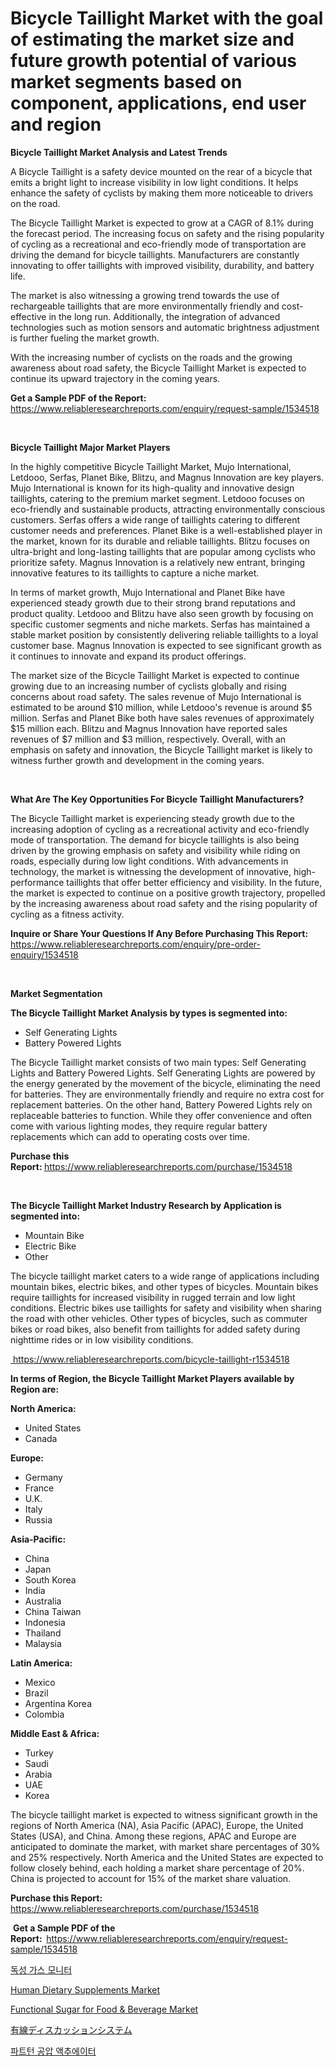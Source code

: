 <p><h1>Bicycle Taillight Market with the goal of estimating the market size and future growth potential of various market segments based on component, applications, end user and region</h1></p><p><strong>Bicycle Taillight Market Analysis and Latest Trends</strong></p>
<p><p>A Bicycle Taillight is a safety device mounted on the rear of a bicycle that emits a bright light to increase visibility in low light conditions. It helps enhance the safety of cyclists by making them more noticeable to drivers on the road.</p><p>The Bicycle Taillight Market is expected to grow at a CAGR of 8.1% during the forecast period. The increasing focus on safety and the rising popularity of cycling as a recreational and eco-friendly mode of transportation are driving the demand for bicycle taillights. Manufacturers are constantly innovating to offer taillights with improved visibility, durability, and battery life.</p><p>The market is also witnessing a growing trend towards the use of rechargeable taillights that are more environmentally friendly and cost-effective in the long run. Additionally, the integration of advanced technologies such as motion sensors and automatic brightness adjustment is further fueling the market growth.</p><p>With the increasing number of cyclists on the roads and the growing awareness about road safety, the Bicycle Taillight Market is expected to continue its upward trajectory in the coming years.</p></p>
<p><strong>Get a Sample PDF of the Report:&nbsp;</strong> <a href="https://www.reliableresearchreports.com/enquiry/request-sample/1534518">https://www.reliableresearchreports.com/enquiry/request-sample/1534518</a></p>
<p>&nbsp;</p>
<p><strong>Bicycle Taillight Major Market Players</strong></p>
<p><p>In the highly competitive Bicycle Taillight Market, Mujo International, Letdooo, Serfas, Planet Bike, Blitzu, and Magnus Innovation are key players. Mujo International is known for its high-quality and innovative design taillights, catering to the premium market segment. Letdooo focuses on eco-friendly and sustainable products, attracting environmentally conscious customers. Serfas offers a wide range of taillights catering to different customer needs and preferences. Planet Bike is a well-established player in the market, known for its durable and reliable taillights. Blitzu focuses on ultra-bright and long-lasting taillights that are popular among cyclists who prioritize safety. Magnus Innovation is a relatively new entrant, bringing innovative features to its taillights to capture a niche market.</p><p>In terms of market growth, Mujo International and Planet Bike have experienced steady growth due to their strong brand reputations and product quality. Letdooo and Blitzu have also seen growth by focusing on specific customer segments and niche markets. Serfas has maintained a stable market position by consistently delivering reliable taillights to a loyal customer base. Magnus Innovation is expected to see significant growth as it continues to innovate and expand its product offerings.</p><p>The market size of the Bicycle Taillight Market is expected to continue growing due to an increasing number of cyclists globally and rising concerns about road safety. The sales revenue of Mujo International is estimated to be around $10 million, while Letdooo's revenue is around $5 million. Serfas and Planet Bike both have sales revenues of approximately $15 million each. Blitzu and Magnus Innovation have reported sales revenues of $7 million and $3 million, respectively. Overall, with an emphasis on safety and innovation, the Bicycle Taillight market is likely to witness further growth and development in the coming years.</p></p>
<p>&nbsp;</p>
<p><strong>What Are The Key Opportunities For Bicycle Taillight Manufacturers?</strong></p>
<p><p>The Bicycle Taillight market is experiencing steady growth due to the increasing adoption of cycling as a recreational activity and eco-friendly mode of transportation. The demand for bicycle taillights is also being driven by the growing emphasis on safety and visibility while riding on roads, especially during low light conditions. With advancements in technology, the market is witnessing the development of innovative, high-performance taillights that offer better efficiency and visibility. In the future, the market is expected to continue on a positive growth trajectory, propelled by the increasing awareness about road safety and the rising popularity of cycling as a fitness activity.</p></p>
<p><strong>Inquire or Share Your Questions If Any Before Purchasing This Report:</strong> <a href="https://www.reliableresearchreports.com/enquiry/pre-order-enquiry/1534518">https://www.reliableresearchreports.com/enquiry/pre-order-enquiry/1534518</a></p>
<p>&nbsp;</p>
<p><strong>Market Segmentation</strong></p>
<p><strong>The Bicycle Taillight Market Analysis by types is segmented into:</strong></p>
<p><ul><li>Self Generating Lights</li><li>Battery Powered Lights</li></ul></p>
<p><p>The Bicycle Taillight market consists of two main types: Self Generating Lights and Battery Powered Lights. Self Generating Lights are powered by the energy generated by the movement of the bicycle, eliminating the need for batteries. They are environmentally friendly and require no extra cost for replacement batteries. On the other hand, Battery Powered Lights rely on replaceable batteries to function. While they offer convenience and often come with various lighting modes, they require regular battery replacements which can add to operating costs over time.</p></p>
<p><strong>Purchase this Report:&nbsp;</strong><a href="https://www.reliableresearchreports.com/purchase/1534518">https://www.reliableresearchreports.com/purchase/1534518</a></p>
<p>&nbsp;</p>
<p><strong>The Bicycle Taillight Market Industry Research by Application is segmented into:</strong></p>
<p><ul><li>Mountain Bike</li><li>Electric Bike</li><li>Other</li></ul></p>
<p><p>The bicycle taillight market caters to a wide range of applications including mountain bikes, electric bikes, and other types of bicycles. Mountain bikes require taillights for increased visibility in rugged terrain and low light conditions. Electric bikes use taillights for safety and visibility when sharing the road with other vehicles. Other types of bicycles, such as commuter bikes or road bikes, also benefit from taillights for added safety during nighttime rides or in low visibility conditions.</p></p>
<p><a href="https://www.reliableresearchreports.com/bicycle-taillight-r1534518">&nbsp;https://www.reliableresearchreports.com/bicycle-taillight-r1534518</a></p>
<p><strong>In terms of Region, the Bicycle Taillight Market Players available by Region are:</strong></p>
<p>
    <p> <strong> North America: </strong>
        <ul>
            <li>United States</li>
            <li>Canada</li>
        </ul>
        </p> 
    <p> <strong> Europe: </strong>
        <ul>
            <li>Germany</li>
            <li>France</li>
            <li>U.K.</li>
            <li>Italy</li>
            <li>Russia</li>
        </ul>
        </p> 
    <p> <strong> Asia-Pacific: </strong>
        <ul>
            <li>China</li>
            <li>Japan</li>
            <li>South Korea</li>
            <li>India</li>
            <li>Australia</li>
            <li>China Taiwan</li>
            <li>Indonesia</li>
            <li>Thailand</li>
            <li>Malaysia</li>
        </ul>
        </p> 
    <p> <strong> Latin America: </strong>
        <ul>
            <li>Mexico</li>
            <li>Brazil</li>
            <li>Argentina Korea</li>
            <li>Colombia</li>
        </ul>
        </p> 
    <p> <strong> Middle East & Africa: </strong>
        <ul>
            <li>Turkey</li>
            <li>Saudi</li>
            <li>Arabia</li>
            <li>UAE</li>
            <li>Korea</li>
        </ul>
    </p>
    </p>
<p><p>The bicycle taillight market is expected to witness significant growth in the regions of North America (NA), Asia Pacific (APAC), Europe, the United States (USA), and China. Among these regions, APAC and Europe are anticipated to dominate the market, with market share percentages of 30% and 25% respectively. North America and the United States are expected to follow closely behind, each holding a market share percentage of 20%. China is projected to account for 15% of the market share valuation.</p></p>
<p><strong>Purchase this Report: </strong><a href="https://www.reliableresearchreports.com/purchase/1534518">https://www.reliableresearchreports.com/purchase/1534518</a></p>
<p>&nbsp;<strong>Get a Sample PDF of the Report:&nbsp;&nbsp;</strong><a href="https://www.reliableresearchreports.com/enquiry/request-sample/1534518">https://www.reliableresearchreports.com/enquiry/request-sample/1534518</a></p>
<p><strong></strong></p>
<p><p><a href="https://medium.com/@dayanarunolfsdottir/%EA%B8%80%EB%A1%9C%EB%B2%8C-%EC%9C%A0%ED%95%B4%EA%B0%80%EC%8A%A4-%EB%AA%A8%EB%8B%88%ED%84%B0-%EC%8B%9C%EC%9E%A5-%EA%B7%9C%EB%AA%A8%EC%97%90-%EB%8C%80%ED%95%9C-%EA%B9%8A%EC%9D%80-%EB%B6%84%EC%84%9D-%EB%B0%8F-2024%EB%85%84%EB%B6%80%ED%84%B0-2031%EB%85%84%EA%B9%8C%EC%A7%80-%EC%98%88%EC%83%81%EB%90%9C-%EB%B9%A0%EB%A5%B4%EA%B2%8C-%EC%84%B1%EC%9E%A5%ED%95%A0-%EA%B2%83%EC%9C%BC%EB%A1%9C-%EC%98%88%EC%83%81%EB%90%98%EB%8A%94-cagr-79dd56636af5">독성 가스 모니터</a></p><p><a href="https://github.com/rionkhanvai01/Market-Research-Report-List-1/blob/main/human-dietary-supplements-market.md">Human Dietary Supplements Market</a></p><p><a href="https://github.com/nandosuryapratama/Market-Research-Report-List-1/blob/main/functional-sugar-for-food-beverage-market.md">Functional Sugar for Food & Beverage Market</a></p><p><a href="https://medium.com/@bl2501989/%E8%A3%BD%E5%93%81%E3%82%BF%E3%82%A4%E3%83%97-%E3%83%8F%E3%83%BC%E3%83%89%E3%82%A6%E3%82%A7%E3%82%A2-%E3%82%BD%E3%83%95%E3%83%88%E3%82%A6%E3%82%A7%E3%82%A2-%E3%82%A8%E3%83%B3%E3%83%89%E3%83%A6%E3%83%BC%E3%82%B9-%E3%83%9F%E3%83%BC%E3%83%86%E3%82%A3%E3%83%B3%E3%82%B0%E3%83%AB%E3%83%BC%E3%83%A0-%E3%83%97%E3%83%AC%E3%82%B9%E3%82%BB%E3%83%B3%E3%82%BF%E3%83%BC-%E6%95%99%E5%AE%A4-%E3%81%9D%E3%81%AE%E4%BB%96-%E3%81%8A%E3%82%88%E3%81%B3%E5%9C%B0%E5%9F%9F2024%E5%B9%B4-2031%E5%B9%B4%E3%81%AB%E3%81%8A%E3%81%91%E3%82%8B%E3%83%AF%E3%82%A4%E3%83%A4%E3%83%BC%E3%83%89%E3%83%87%E3%82%A3%E3%82%B9%E3%82%AB%E3%83%83%E3%82%B7%E3%83%A7%E3%83%B3%E3%82%B7%E3%82%B9%E3%83%86%E3%83%A0%E3%81%AE%E5%B8%82%E5%A0%B4%E3%83%AC%E3%83%9D%E3%83%BC%E3%83%88-0bf5487323f9">有線ディスカッションシステム</a></p><p><a href="https://medium.com/@axintepreda1/%EA%B8%80%EB%A1%9C%EB%B2%8C-%ED%8C%8C%ED%8A%B8-%ED%84%B4-%EA%B3%B5%EC%95%95-%EC%95%A1%EC%B6%94%EC%97%90%EC%9D%B4%ED%84%B0-%EC%8B%9C%EC%9E%A5%EC%9D%98-%EB%AF%B8%EB%9E%98-%EB%8F%99%ED%96%A5-2024%EB%85%84%EB%B6%80%ED%84%B0-2031%EB%85%84%EA%B9%8C%EC%A7%80-169%ED%8E%98%EC%9D%B4%EC%A7%80%EC%97%90%EC%84%9C%EC%9D%98-%EC%8B%9C%EC%9E%A5-%ED%86%B5%EC%B0%B0%EA%B3%BC-%EB%B6%84%EC%84%9D-2af2506dcf85">파트턴 공압 액추에이터</a></p></p>